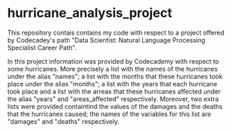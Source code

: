 # hurricane_analysis_project
This repository contais contains my code with respect to a project offered by Codecadey's path "Data Scientist: Natural Language Processing Specialist Career Path".

In this project information was provided by Codecademy with respect to some hurricanes.
More precisely a list with the names of the hurricanes under the alias "names"; a list with the months that these hurricanes took place under the alias "months"; a list with the years that each hurricane took place and a list with the arreas that these hurricanes affected under the alias "years" and "areas_affected" respectively. Moreover, two extra lists were provided containtind the values of the damages and the deaths that the hurricanes caused; the names of the variables for this list are "damages" and "deaths" respectively.
